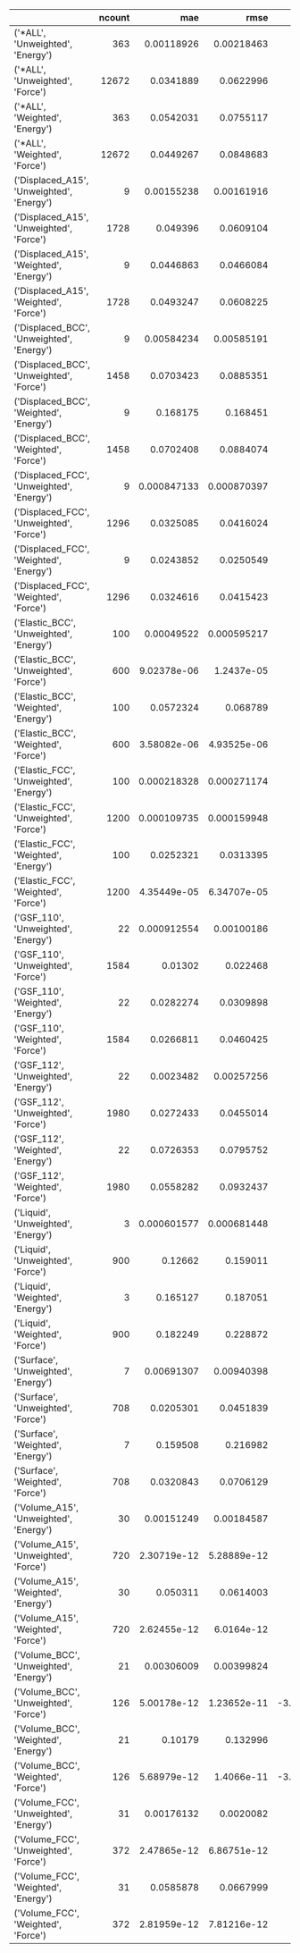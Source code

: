 |                                           |   ncount |         mae |        rmse |               rsq |
|:------------------------------------------|---------:|------------:|------------:|------------------:|
| ('*ALL', 'Unweighted', 'Energy')          |      363 | 0.00118926  | 0.00218463  |       1           |
| ('*ALL', 'Unweighted', 'Force')           |    12672 | 0.0341889   | 0.0622996   |       0.997829    |
| ('*ALL', 'Weighted', 'Energy')            |      363 | 0.0542031   | 0.0755117   |       1           |
| ('*ALL', 'Weighted', 'Force')             |    12672 | 0.0449267   | 0.0848683   |       0.998665    |
| ('Displaced_A15', 'Unweighted', 'Energy') |        9 | 0.00155238  | 0.00161916  |       0.0467891   |
| ('Displaced_A15', 'Unweighted', 'Force')  |     1728 | 0.049396    | 0.0609104   |       0.988618    |
| ('Displaced_A15', 'Weighted', 'Energy')   |        9 | 0.0446863   | 0.0466084   |       0.0467891   |
| ('Displaced_A15', 'Weighted', 'Force')    |     1728 | 0.0493247   | 0.0608225   |       0.988618    |
| ('Displaced_BCC', 'Unweighted', 'Energy') |        9 | 0.00584234  | 0.00585191  |       0.981056    |
| ('Displaced_BCC', 'Unweighted', 'Force')  |     1458 | 0.0703423   | 0.0885351   |       0.9966      |
| ('Displaced_BCC', 'Weighted', 'Energy')   |        9 | 0.168175    | 0.168451    |       0.981056    |
| ('Displaced_BCC', 'Weighted', 'Force')    |     1458 | 0.0702408   | 0.0884074   |       0.9966      |
| ('Displaced_FCC', 'Unweighted', 'Energy') |        9 | 0.000847133 | 0.000870397 |       0.961762    |
| ('Displaced_FCC', 'Unweighted', 'Force')  |     1296 | 0.0325085   | 0.0416024   |       0.993466    |
| ('Displaced_FCC', 'Weighted', 'Energy')   |        9 | 0.0243852   | 0.0250549   |       0.961762    |
| ('Displaced_FCC', 'Weighted', 'Force')    |     1296 | 0.0324616   | 0.0415423   |       0.993466    |
| ('Elastic_BCC', 'Unweighted', 'Energy')   |      100 | 0.00049522  | 0.000595217 |       0.999926    |
| ('Elastic_BCC', 'Unweighted', 'Force')    |      600 | 9.02378e-06 | 1.2437e-05  |       0.997112    |
| ('Elastic_BCC', 'Weighted', 'Energy')     |      100 | 0.0572324   | 0.068789    |       0.999926    |
| ('Elastic_BCC', 'Weighted', 'Force')      |      600 | 3.58082e-06 | 4.93525e-06 |       0.997112    |
| ('Elastic_FCC', 'Unweighted', 'Energy')   |      100 | 0.000218328 | 0.000271174 |       0.999975    |
| ('Elastic_FCC', 'Unweighted', 'Force')    |     1200 | 0.000109735 | 0.000159948 |       0.799976    |
| ('Elastic_FCC', 'Weighted', 'Energy')     |      100 | 0.0252321   | 0.0313395   |       0.999975    |
| ('Elastic_FCC', 'Weighted', 'Force')      |     1200 | 4.35449e-05 | 6.34707e-05 |       0.799976    |
| ('GSF_110', 'Unweighted', 'Energy')       |       22 | 0.000912554 | 0.00100186  |       0.997162    |
| ('GSF_110', 'Unweighted', 'Force')        |     1584 | 0.01302     | 0.022468    |       0.999811    |
| ('GSF_110', 'Weighted', 'Energy')         |       22 | 0.0282274   | 0.0309898   |       0.997162    |
| ('GSF_110', 'Weighted', 'Force')          |     1584 | 0.0266811   | 0.0460425   |       0.999811    |
| ('GSF_112', 'Unweighted', 'Energy')       |       22 | 0.0023482   | 0.00257256  |       0.990921    |
| ('GSF_112', 'Unweighted', 'Force')        |     1980 | 0.0272433   | 0.0455014   |       0.999458    |
| ('GSF_112', 'Weighted', 'Energy')         |       22 | 0.0726353   | 0.0795752   |       0.990921    |
| ('GSF_112', 'Weighted', 'Force')          |     1980 | 0.0558282   | 0.0932437   |       0.999458    |
| ('Liquid', 'Unweighted', 'Energy')        |        3 | 0.000601577 | 0.000681448 |       0.999957    |
| ('Liquid', 'Unweighted', 'Force')         |      900 | 0.12662     | 0.159011    |       0.994357    |
| ('Liquid', 'Weighted', 'Energy')          |        3 | 0.165127    | 0.187051    |       0.999957    |
| ('Liquid', 'Weighted', 'Force')           |      900 | 0.182249    | 0.228872    |       0.994357    |
| ('Surface', 'Unweighted', 'Energy')       |        7 | 0.00691307  | 0.00940398  |       0.995762    |
| ('Surface', 'Unweighted', 'Force')        |      708 | 0.0205301   | 0.0451839   |       0.999436    |
| ('Surface', 'Weighted', 'Energy')         |        7 | 0.159508    | 0.216982    |       0.995762    |
| ('Surface', 'Weighted', 'Force')          |      708 | 0.0320843   | 0.0706129   |       0.999436    |
| ('Volume_A15', 'Unweighted', 'Energy')    |       30 | 0.00151249  | 0.00184587  |       1           |
| ('Volume_A15', 'Unweighted', 'Force')     |      720 | 2.30719e-12 | 5.28889e-12 |  -35182           |
| ('Volume_A15', 'Weighted', 'Energy')      |       30 | 0.050311    | 0.0614003   |       1           |
| ('Volume_A15', 'Weighted', 'Force')       |      720 | 2.62455e-12 | 6.0164e-12  |  -35182           |
| ('Volume_BCC', 'Unweighted', 'Energy')    |       21 | 0.00306009  | 0.00399824  |       1           |
| ('Volume_BCC', 'Unweighted', 'Force')     |      126 | 5.00178e-12 | 1.23652e-11 |      -3.55324e+06 |
| ('Volume_BCC', 'Weighted', 'Energy')      |       21 | 0.10179     | 0.132996    |       1           |
| ('Volume_BCC', 'Weighted', 'Force')       |      126 | 5.68979e-12 | 1.4066e-11  |      -3.55324e+06 |
| ('Volume_FCC', 'Unweighted', 'Energy')    |       31 | 0.00176132  | 0.0020082   |       1           |
| ('Volume_FCC', 'Unweighted', 'Force')     |      372 | 2.47865e-12 | 6.86751e-12 | -548646           |
| ('Volume_FCC', 'Weighted', 'Energy')      |       31 | 0.0585878   | 0.0667999   |       1           |
| ('Volume_FCC', 'Weighted', 'Force')       |      372 | 2.81959e-12 | 7.81216e-12 | -548646           |
